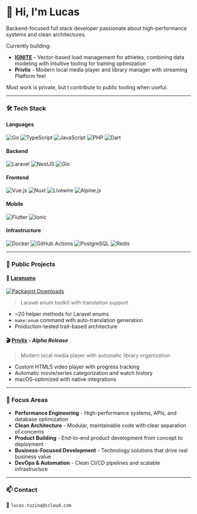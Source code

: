 # 👋 Hi, I'm Lucas

Backend-focused full stack developer passionate about high-performance systems and clean architectures.

Currently building:

- **[IGNITE](https://ignitesports.io)** - Vector-based load management for athletes, combining data modeling with intuitive tooling for training optimization
- **Privlix** - Modern local media player and library manager with streaming Platform feel

Most work is private, but I contribute to public tooling when useful.

---

### 🛠️ Tech Stack

#### Languages
![Go](https://img.shields.io/badge/Go-%2300ADD8.svg?style=flat&logo=go&logoColor=white)
![TypeScript](https://img.shields.io/badge/TypeScript-%23007ACC.svg?style=flat&logo=typescript&logoColor=white)
![JavaScript](https://img.shields.io/badge/JavaScript-%23F7DF1E.svg?style=flat&logo=javascript&logoColor=black)
![PHP](https://img.shields.io/badge/PHP-%23777BB4.svg?style=flat&logo=php&logoColor=white)
![Dart](https://img.shields.io/badge/Dart-%230175C2.svg?style=flat&logo=dart&logoColor=white)

#### Backend
![Laravel](https://img.shields.io/badge/Laravel-%23FF2D20.svg?style=flat&logo=laravel&logoColor=white)
![NestJS](https://img.shields.io/badge/NestJS-%23E0234E.svg?style=flat&logo=nestjs&logoColor=white) 
![Gin](https://img.shields.io/badge/Gin-%2300ADD8.svg?style=flat&logo=go&logoColor=white)

#### Frontend
![Vue.js](https://img.shields.io/badge/Vue.js-%2335495e.svg?style=flat&logo=vuedotjs&logoColor=%234FC08D)
![Nuxt](https://img.shields.io/badge/Nuxt-%2300DC82.svg?style=flat&logo=nuxtdotjs&logoColor=white)
![Livewire](https://img.shields.io/badge/Livewire-%23E74430.svg?style=flat&logo=laravel&logoColor=white)
![Alpine.js](https://img.shields.io/badge/Alpine.js-%233B8070.svg?style=flat&logo=alpinelinux&logoColor=white)

#### Mobile
![Flutter](https://img.shields.io/badge/Flutter-%2302569B.svg?style=flat&logo=flutter&logoColor=white)
![Ionic](https://img.shields.io/badge/Ionic-%2347A1F1.svg?style=flat&logo=ionic&logoColor=white)

#### Infrastructure
![Docker](https://img.shields.io/badge/Docker-%230db7ed.svg?style=flat&logo=docker&logoColor=white)
![GitHub Actions](https://img.shields.io/badge/GitHub_Actions-%232671E5.svg?style=flat&logo=githubactions&logoColor=white)
![PostgreSQL](https://img.shields.io/badge/PostgreSQL-%23336791.svg?style=flat&logo=postgresql&logoColor=white)
![Redis](https://img.shields.io/badge/Redis-%23DC382D.svg?style=flat&logo=redis&logoColor=white)

---

### 🚀 Public Projects

#### 🧩 [Laranums](https://github.com/LucasTuzina/laranums)  
[![Packagist Downloads](https://img.shields.io/packagist/dt/lucastuzina/laranums.svg)](https://packagist.org/packages/lucastuzina/laranums)
> Laravel enum toolkit with translation support

- ~20 helper methods for Laravel enums
- `make:enum` command with auto-translation generation
- Production-tested trait-based architecture

#### 🎬 [Privlix](https://github.com/LucasTuzina/privlix) - *Alpha Release*
> Modern local media player with automatic library organization

- Custom HTML5 video player with progress tracking
- Automatic movie/series categorization and watch history
- macOS-optimized with native integrations
  
---

### 🧠 Focus Areas

- **Performance Engineering** - High-performance systems, APIs, and database optimization
- **Clean Architecture** - Modular, maintainable code with clear separation of concerns  
- **Product Building** - End-to-end product development from concept to deployment
- **Business-Focused Development** - Technology solutions that drive real business value
- **DevOps & Automation** - Clean CI/CD pipelines and scalable infrastructure

---

### 📫 Contact

📨 `lucas.tuzina@icloud.com`
